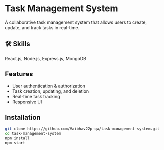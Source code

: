 

# Task Management System

A collaborative task management system that allows users to create, update, and track tasks in real-time.


## 🛠 Skills
React.js, Node.js, Express.js, MongoDB


## Features

- User authentication & authorization
- Task creation, updating, and deletion
- Real-time task tracking
- Responsive UI

## Installation


```bash
git clone https://github.com/Vaibhav22p-qw/task-management-system.git
cd task-management-system
npm install
npm start
```
    
